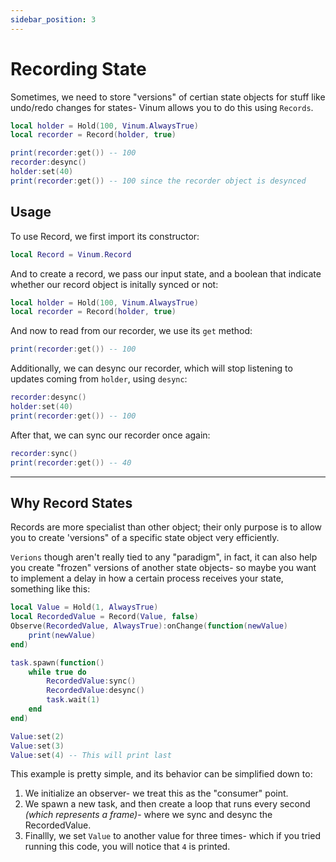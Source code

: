 ```yaml
---
sidebar_position: 3
---
```


# Recording State

Sometimes, we need to store "versions" of certian state objects for stuff like undo/redo changes for states- Vinum allows you to do this using `Records`.
```lua
local holder = Hold(100, Vinum.AlwaysTrue)
local recorder = Record(holder, true)

print(recorder:get()) -- 100
recorder:desync()
holder:set(40)
print(recorder:get()) -- 100 since the recorder object is desynced
```

## Usage

To use Record, we first import its constructor:
```lua
local Record = Vinum.Record
```

And to create a record, we pass our input state, and a boolean that indicate whether our record object is initally synced or not:
```lua
local holder = Hold(100, Vinum.AlwaysTrue)
local recorder = Record(holder, true)
```

And now to read from our recorder, we use its `get` method:
```lua
print(recorder:get()) -- 100
```

Additionally, we can desync our recorder, which will stop listening to updates coming from `holder`, using `desync`:
```lua
recorder:desync()
holder:set(40)
print(recorder:get()) -- 100
```

After that, we can sync our recorder once again:
```lua
recorder:sync()
print(recorder:get()) -- 40
```
_____

## Why Record States

Records are more specialist than other object; their only purpose is to allow you to create 'versions" of a specific state object very efficiently.

`Verions` though aren't really tied to any "paradigm", in fact, it can also help you create "frozen" versions of another state objects- so maybe you want to implement a delay in how a certain process receives your state, something like this:
```lua
local Value = Hold(1, AlwaysTrue)
local RecordedValue = Record(Value, false)
Observe(RecordedValue, AlwaysTrue):onChange(function(newValue)
    print(newValue)
end)

task.spawn(function()
    while true do
        RecordedValue:sync()
        RecordedValue:desync()
        task.wait(1)
    end
end)

Value:set(2)
Value:set(3)
Value:set(4) -- This will print last
```
This example is pretty simple, and its behavior can be simplified down to:
1. We initialize an observer- we treat this as the "consumer" point.
2.  We spawn a new task, and then create a loop that runs every second *(which represents a frame)*- where we sync and desync the RecordedValue.
2. Finallly, we set `Value` to another value for three times- which if you tried running this code, you will notice that `4` is printed.